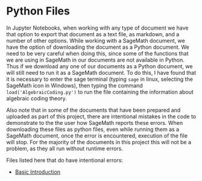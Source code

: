# Python Files

In Jupyter Notebooks, when working with any type of document we have that option to export that document as a text file, as markdown, and a number
of other options.  While working with a SageMath document, we have the option of downloading the document as a Python document.  We need to be very careful when 
doing this, since some of the functions that we are using in SageMath in our documents are not available in Python.  Thus if we download any one of our documents 
as a Python document, we will still need to run it as a SageMath document.  To do this, I have found that it is necessary to enter the sage terminal (typing
`sage` in linux, selecting the SageMath icon in Windows), then typing the command `load('AlgebraicCoding.py')` to run the file containing the information about 
algebraic coding theory.

Also note that in some of the documents that have been prepared and uploaded as part of this project, there are intentional mistakes in the code to 
demonstrate to the the user how SageMath reports these errors.  When downloading these files as python files, even while running them as a SageMath document,
once the error is encountered, execution of the file will stop.  For the majority of the documents in this project this will not be a problem, as they all
run without runtime errors.  

Files listed here that do have intentional errors:

* [Basic Introduction](Introduction/basic-introduction.py)
